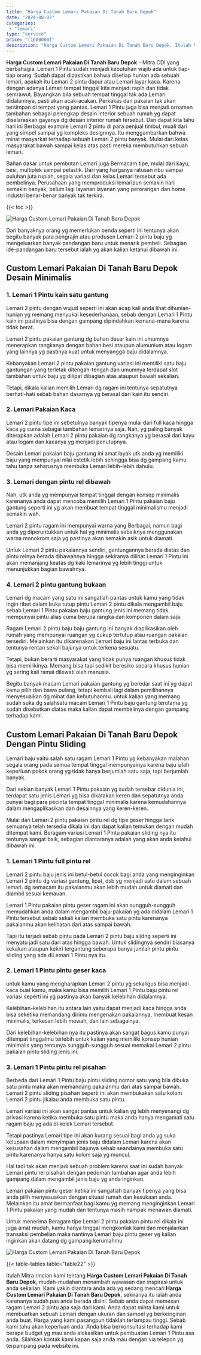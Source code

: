 ```yaml
---
title: "Harga Custom Lemari Pakaian Di Tanah Baru Depok"
date: "2024-08-02"
categories:
 - "lemari"
type: "service"
price: "[1600000]"
description: "Harga Custom Lemari Pakaian Di Tanah Baru Depok. Itulah Mitra rincian kami tentang **Harga Custom Lemari Pakaian Di Tanah Baru Depok**, mudah-mudahan menamba..."
---
```


**Harga Custom Lemari Pakaian Di Tanah Baru Depok** - Mitra CDI yang berbahagia. Lemari 1 Pintu sudah menjadi kebutuhan wajib ada untuk tiap-tiap orang. Sudah dapat dipastikan bahwa disetiap hunian ada sebuah lemari, apakah itu Lemari 2 pintu dapur atau Lemari layar kaca. Karena dengan adanya Lemari tempat tinggal kita menjadi rapih dan tidak semrawut. Bayangkan bila sebuah tempat tinggal tak ada Lemari didalamnya, pasti akan acak-acakan. Perkakas dan pakaian tak akan tersimpan di tempat yang pantas. Lemari 1 Pintu juga bisa menjadi ornamen tambahan sebagai pelengkap desain interior sebuah rumah yg dapat diselaraskan gayanya dg desain interior rumah tersebut. Dan dapat kita tahu hari ini Berbagai example Lemari 2 pintu di para penjual timbul, muali dari yang simpel sampai yg kompleks designnya. Itu menggambarkan bahwa minat masyarkat terhadap sebuah Lemari 2 pintu banyak. Mulai dari kelas masyarakat bawah sampai kelas atas pasti mereka membutuhkan sebuah lemari.

Bahan dasar untuk pembutan Lemari juga Bermacam tipe, mulai dari kayu, besi, multiplek sampai pelastik. Dari yang harganya ratusan ribu sampai puluhan juta rupiah, segala variasi dan kelas Lemari tersebut ada pembelinya. Perusahaan yang memproduksi lemaripun semakin hari semakin banyak, belum lagi layanan layanan yang perorangan dan home industri benar-benar banyak tak terkira.

{{< toc >}}

![Harga Custom Lemari Pakaian Di Tanah Baru Depok](/images/mebel/dipan-anak-004.jpg)

Dari banyaknya orang yg memerlukan benda seperti ini tentunya akan begitu banyak para pengrajin atau produsen Lemari 2 pintu baju yg mengeluarkan banyak pandangan baru untuk menarik pembeli. Sebagian ide-pandangan baru tersebut ialah yg akan kalian ketahui dibawah ini.

## Custom Lemari Pakaian Di Tanah Baru Depok Desain Minimalis

### 1\. Lemari 1 Pintu kain satu gantung

Lemari 2 pintu dengan wujud seperti ini akan acap kali anda lihat dihunian-hunian yg memang menyukai kesederhanaan, sebab dengan Lemari 1 Pintu kain ini pastinya bisa dengan gampang dipindahkan kemana-mana karena tidak berat.

Lemari 2 pintu pakaian gantung dg bahan dasar kain ini umumnya menerapkan rangkanya dengan bahan besi ataupun alumunium atau logam yang lainnya yg pastinya kuat untuk menyangga baju didalamnya.

Kebanyakan Lemari 2 pintu pakaian gantung variasi ini memiliki satu baju gantungan yang terletak ditengah-tengah dan umumnya terdapat slot tambahan untuk baju yg dilipat dibagian atas ataupun bawah sekalian.

Tetapi, dikala kalian memilih Lemari dg ragam ini tentunya sepatutnya berhati-hati sebab bahan dasarnya yg berasal dari kain itu sendiri.

### 2\. Lemari Pakaian Kaca

Lemari 2 pintu tipe ini sebetulnya banyak tipenya mulai dari full kaca hingga kaca yg cuma sebagai tambahan lemarinya saja. Nah, yg paling banyak diterapkan adalah Lemari 2 pintu pakaian dg rangkanya yg berasal dari kayu atau logam dan kacanya yg menjadi penutupnya.

Desain Lemari pakaian baju gantung ini amat layak utk anda yg memiliki baju yang mempunyai nilai estetik lebih sehingga bisa dg gampang kamu tahu tanpa seharusnya membuka Lemari lebih-lebih dahulu.

### 3\. Lemari dengan pintu rel dibawah

Nah, utk anda yg mempunyai tempat tinggal dengan konsep minimalis karenanya anda dapat mencoba memilih Lemari 1 Pintu pakaian baju gantung seperti ini yg akan membuat tempat tinggal minimalismu menjadi semakin wah.

Lemari 2 pintu ragam ini mempunyai warna yang Berbagai, namun bagi anda yg diperuntukkan untuk hal yg minimalis sebaiknya menggunakan warna monokrom saja yg pastinya akan semakin asik untuk diamati.

Untuk Lemari 2 pintu pakaiannya sendiri, gantungannya berada diatas dan pintu relnya berada dibawahnya hingga sekiranya dilihat Lemari 1 Pintu ini akan memanjang keatas dg kaki lemarinya yg lebih tinggi untuk menunjukkan bagian bawahnya.

### 4\. Lemari 2 pintu gantung bukaan

Lemari dg macam yang satu ini sangatlah pantas untuk kamu yang tidak ingin ribet dalam buka tutup pintu Lemari 2 pintu dikala mengambil baju sebab Lemari 1 Pintu pakaian baju gantung jenis ini memang tidak mempunyai pintu alias cuma berupa rangka dan komponen dalam saja.

Ragam Lemari 2 pintu baju baju gantung ini banyak diaplikasikan oleh rumah yang mempunyai ruangan yg cukup tertutup atau ruangan pakaian tersediri. Melainkan itu dikarenakan Lemari baju ini lantas terbuka dan tentunya rentan sekali bajunya untuk terkena sesuatu.

Tetapi, bukan berarti masyarakat yang tidak punya ruangan khusus tidak bisa memilikinya. Memang bisa tapi sedikit beresiko secara khusus hunian yg sering kali ramai dilewati oleh manusia.

Begitu banyak macam Lemari pakaian gantung yg beredar saat ini yg dapat kamu pilih dan bawa pulang, tetapi kembali lagi dalam pemilihannya menyesuaikan dg minat dan kebutuhanmu. untuk kalian yang memang sudah suka dg salahsatu macam Lemari 1 Pintu baju gantung terutama yg sudah disebutkan diatas maka kalian dapat membelinya dengan gampang terhadap kami.

## Custom Lemari Pakaian Di Tanah Baru Depok Dengan Pintu Sliding

Lemari baju yaitu salah satu ragam Lemari 1 Pintu yg kebanyakan malahan segala orang pada semua tempat tinggal mempunyainya karena baju ialah keperluan pokok orang yg tidak hanya berjumlah satu saja, tapi berjumlah banyak.

Dari sekian banyak Lemari 1 Pintu pakaian yg sudah tersebar didunia ini, terdapat satu jenis Lemari yg bisa dikatakan keren dan sepatutnya anda punyai bagi para pecinta tempat tinggal minimalis karena kemudahannya dalam mengaplikasikan dan desainnya yang keren-keren.

Mulai dari Lemari 2 pintu pakaian pintu rel dg tipe geser hingga tarik semuanya telah tersedia dikala ini dan dapat kalian temukan dengan mudah ditempat kami. Beragam variasi Lemari 1 Pintu pakaian sliding nya itu tentunya sangat baik, sebagian diantaranya adalah yang akan anda ketahui dibawah ini.

### 1\. Lemari 1 Pintu full pintu rel

Lemari 2 pintu baju jenis ini betul-betul cocok bagi anda yang menginginkan Lemari 2 pintu dg variasi gantung, lipat, dsb yg menjadi satu dalam sebuah lemari. dg semacam itu pakaianmu akan lebih mudah untuk diamati dan diambil sesuai kemauan.

Lemari 1 Pintu pakaian pintu geser ragam ini akan sungguh-sungguh memudahkan anda dalam mengambil baju-pakaian yg ada didalam Lemari 1 Pintu tersebut sebab sekali kalian membuka satu pintu karenanya pakaianmu akan kelihatan dari atas sampai bawah.

Tapi itu terjadi sebab pintu pada Lemari 2 pintu baju slidng seperti ini menyatu jadi satu dari atas hingga bawah. Untuk slidingnya sendiri biasanya kekakan ataupun kekiri tergantung seberapa banya jumlah pintu pintu sliding yang ada diLemari 1 Pintu nya itu.

### 2\. Lemari 1 Pintu pintu geser kaca

untuk kamu yang mengharapkan Lemari 2 pintu yg sekaligus bisa menjadi kaca buat kamu, maka kamu bisa memilih Lemari 1 Pintu baju pintu rel variasi seperti ini yg pastinya akan banyak kelebihan didalamnya.

Kelebihan-kelebihan itu antara lain yaitu dapat menjadi kaca hingga anda bisa seketika memandang dirimu mengenakan pakaiannya, membuat kesan minimalis, terkesan lebih mewah, dan lain sebagainya.

Dari kelebihan-kelebihan nya itu pastinya akan sangat bagus kamu punyai ditempat tinggalmu terlebih untuk kalian yang memiliki konsep hunian minimalis yang tentunya sungguh-sungguh sesuai memakai Lemari 2 pintu pakaian pintu sliding jenis ini.

### 3\. Lemari 1 Pintu pintu rel pisahan

Berbeda dari Lemari 1 Pintu baju pintu sliding nomor satu yang bila dibuka satu pintu maka akan memandang pakaianmu dari atas sampai bawah. Lemari 2 pintu sliding pisahan seperti ini akan membukakan satu kolom Lemari 2 pintu jikalau anda membuka satu pintu.

Lemari variasi ini akan sangat pantas untuk kalian yg lebih menyenangi dg privasi karena ketika membuka satu pintu maka anda hanya mengamati satu ragam baju yg ada di kolok Lemari tersebut.

Tetapi pastinya Lemari tipe ini akan kurang sesuai bagi anda yg suka kelupaan dalam menyimpan jenis baju didalam Lemari karena akan kesusahan dalam mengambil bajunya sebab seandainya membuka satu pintu karenanya hanya satu kolom saja yg muncul.

Hal tadi tak akan menjadi sebuah problem karena saat ini sudah banyak Lemari pintu rel pisahan dengan pedoman tambahan agar anda lebih gampang dalam mengambil jenis baju yg anda inginkan.

Lemari pakaian pintu geser ketika ini sangatlah banyak tipenya yang bisa anda pilih menyesuaikan dengan situasi rumah dan kesukaan anda. Melainkan itu amat bermanfaat bagi kamu yg memang menginginkan Lemari 1 Pintu pakaian yang mudah dan tentunya masih nampak menawan diamati.

Untuk menerima Beragam tipe Lemari 2 pintu pakaian pintu rel dikala ini juga amat mudah, kamu hanya tinggal mengkontak kami dan menjalankan transaksi pembelian maka nantinya Lemari baju pintu geser yg kalian inginkan akan datang dg gampang kerumahmu

![Harga Custom Lemari Pakaian Di Tanah Baru Depok](/images/mebel/lemari-buku-006.jpg)

{{< table-tables table="table22" >}}

Itulah Mitra rincian kami tentang **Harga Custom Lemari Pakaian Di Tanah Baru Depok**, mudah-mudahan menambah wawasan dan inspirasi untuk anda sekalian. Kami yakin diantara anda ada yg sedang mencari **Harga Custom Lemari Pakaian Di Tanah Baru Depok**, sekiranya itu ialah anda karenanya sudah pas anda berada disini. Sebab anda dapat memesan ragam Lemari 2 pintu apa saja dari kami. Anda dapat minta kami untuk membuatkan sebuah Lemari dengan ukuran dan sampel yg berkeinginan anda buat. Harga yang kami pasangpun tidaklah terlampau tinggi. Sebab kami tahu akan keperluan anda. Anda bisa berkonsultasi terhadap kami berapa budget yg mau anda alokasikan untuk pembuatan Lemari 1 Pintu asa anda. Silahkan kontak kami kapan saja anda mau dengan via telepon yg terpampang pada website ini.

